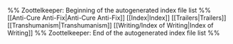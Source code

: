 %% Zoottelkeeper: Beginning of the autogenerated index file list  %%
 [[Anti-Cure Anti-Fix|Anti-Cure Anti-Fix]]
 [[Index|Index]]
 [[Trailers|Trailers]]
 [[Transhumanism|Transhumanism]]
 [[Writing/Index of Writing|Index of Writing]]
%% Zoottelkeeper: End of the autogenerated index file list  %%
